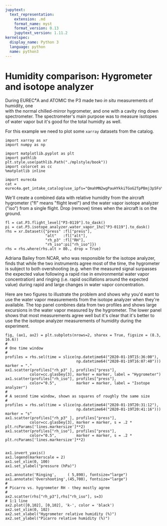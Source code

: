 ```yaml
---
jupytext:
  text_representation:
    extension: .md
    format_name: myst
    format_version: 0.13
    jupytext_version: 1.11.2
kernelspec:
  display_name: Python 3
  language: python
  name: python3
---
```


# Humidity comparison: Hygrometer and isotope analyzer

During EUREC⁴A and ATOMIC the P3 made two _in situ_ measurements of humidity, one  
with the normal chilled-mirror hygrometer, and one with a cavity ring down spectrometer.
The spectrometer's main purpose was to measure isotopes of water vapor but it's
good for the total humidty as well.

For this example we need to plot some `xarray` datasets from the catalog.

```{code-cell} ipython3
import xarray as xr
import numpy as np

import matplotlib.pyplot as plt
import pathlib
plt.style.use(pathlib.Path("./mplstyle/book"))
import colorcet as cc
%matplotlib inline

import eurec4a
cat = eurec4a.get_intake_catalog(use_ipfs="QmahMN2wgPauHYkkiTGoG2TpPBmj3p5FoYJAq9uE9iXT9N")
```

We'll create a combined data with relative humidity from the aircraft hygrometer
("fl" means "flight level") and the water vapor isotope analyzer ("iso")
from a single flight. Drop (remove) times when the aircraft is on the ground.

```{code-cell} ipython3
fl = cat.P3.flight_level["P3-0119"].to_dask()
pi = cat.P3.isotope_analyzer.water_vapor_1hz["P3-0119"].to_dask()
rhs = xr.Dataset({"press" :fl["press"],
                  "alt"   :fl["alt"],
                  "rh_p3" :fl["RH"],
                  "rh_iso":pi["rh_iso"]})
rhs = rhs.where(rhs.alt > 80., drop = True)
```

Adriana Bailey from NCAR, who was responsible for the isotope analyzer, finds
that while the two instruments agree most of the time, the hygrometer is subject
to both overshooting (e.g. when the measured signal surpasses the expected value
following a rapid rise in environmental water vapor concentration) and ringing
(i.e. rapid oscillations around the expected value) during rapid and large changes in
water vapor concentration.

Here are two figures to illustrate the problem and shows why you'd want to use the
water vapor measurements from the isotope analyzer when they're available. The top
panel combines data from two profiles and shows large excursions in the water vapor
measured by the hygrometer. The lower panel shows that most measurements agree
well but it's clear that it's better to use the the isotope analyzer measurements of
humidity during the experiment.

```{code-cell} ipython3
fig, (ax1, ax2) = plt.subplots(nrows=2, sharex = True, figsize = (8.3, 16.6))
#
# One time window
#
profiles = rhs.sel(time = slice(np.datetime64("2020-01-19T15:36:00"),
                                np.datetime64("2020-01-19T16:07:40")))
marker = "."
ax1.scatter(profiles["rh_p3" ], profiles["press"],
           color=cc.glasbey[3], marker = marker, label = "Hygrometer")
ax1.scatter(profiles["rh_iso"], profiles["press"],
           color="0.5",         marker = marker, label = "Isotope analyzer")
#
# A second time window, shown as squares of roughly the same size
#
profiles = rhs.sel(time = slice(np.datetime64("2020-01-19T20:31:12"),
                                np.datetime64("2020-01-19T20:41:16")))
marker = "s"
ax1.scatter(profiles["rh_p3" ], profiles["press"],
           color=cc.glasbey[3], marker = marker, s = .2 * plt.rcParams['lines.markersize']**2)
ax1.scatter(profiles["rh_iso"], profiles["press"],
           color="0.5",         marker = marker, s = .2 * plt.rcParams['lines.markersize']**2)


ax1.invert_yaxis()
ax1.legend(markerscale = 2)
ax1.set_xlim(0, 100)
ax1.set_ylabel("pressure (hPa)")

ax1.annotate('Ringing',     ( 5,890), fontsize="large")
ax1.annotate('Overshooting',(45,700), fontsize="large")
#
# Picarro vs. hygrometer RH - they mostly agree
#
ax2.scatter(rhs["rh_p3"],rhs["rh_iso"], s=3)
# 1:1 line
ax2.plot([0,102], [0,102], 'k-', color = 'black')
ax2.set_xlim(0, 102)
ax2.set_xlabel("Hygrometer relative humidity (%)")
ax2.set_ylabel("Picarro relative humidity (%)")
```
